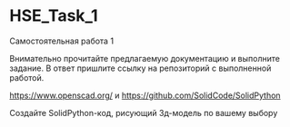 # HSE_Task_1
Самостоятельная работа 1

Внимательно прочитайте предлагаемую документацию и выполните задание.
 В ответ пришлите ссылку на репозиторий с выполненной работой.


https://www.openscad.org/ и https://github.com/SolidCode/SolidPython

Создайте SolidPython-код, рисующий 3д-модель по вашему выбору
